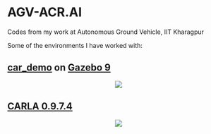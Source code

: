 # AGV-ACR.AI
Codes from my work at Autonomous Ground Vehicle, IIT Kharagpur

Some of the environments I have worked with:

## [car_demo](https://github.com/osrf/car_demo) on [Gazebo 9](http://gazebosim.org/)
<p align="center">
  <img src="https://user-images.githubusercontent.com/52452181/121302096-ca929680-c916-11eb-9f7c-fc2c41b8ae3c.png" />
</p>

## [CARLA 0.9.7.4](https://carla.org/)
<p align="center">
  <img src="https://user-images.githubusercontent.com/52452181/120288494-e924dc00-c2dd-11eb-95aa-c14adda4bcda.png" />
</p>
